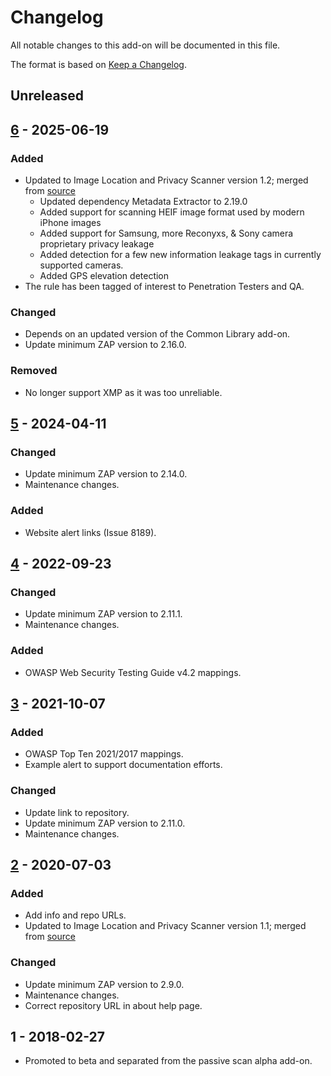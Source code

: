 # Changelog
All notable changes to this add-on will be documented in this file.

The format is based on [Keep a Changelog](https://keepachangelog.com/en/1.0.0/).

## Unreleased


## [6] - 2025-06-19
### Added
- Updated to Image Location and Privacy Scanner version 1.2; merged from [source](https://github.com/veggiespam/ImageLocationScanner)
    - Updated dependency Metadata Extractor to 2.19.0
    - Added support for scanning HEIF image format used by modern iPhone images
    - Added support for Samsung, more Reconyxs, & Sony camera proprietary privacy leakage 
    - Added detection for a few new information leakage tags in currently supported cameras.
    - Added GPS elevation detection
- The rule has been tagged of interest to Penetration Testers and QA.

### Changed
- Depends on an updated version of the Common Library add-on.
- Update minimum ZAP version to 2.16.0.

### Removed
- No longer support XMP as it was too unreliable.

## [5] - 2024-04-11
### Changed
- Update minimum ZAP version to 2.14.0.
- Maintenance changes.

### Added
- Website alert links (Issue 8189).

## [4] - 2022-09-23
### Changed
- Update minimum ZAP version to 2.11.1.
- Maintenance changes.

### Added
- OWASP Web Security Testing Guide v4.2 mappings.

## [3] - 2021-10-07
### Added
- OWASP Top Ten 2021/2017 mappings.
- Example alert to support documentation efforts.

### Changed
- Update link to repository.
- Update minimum ZAP version to 2.11.0.
- Maintenance changes.

## [2] - 2020-07-03
### Added
- Add info and repo URLs.
- Updated to Image Location and Privacy Scanner version 1.1; merged from [source](https://github.com/veggiespam/ImageLocationScanner) 

### Changed
- Update minimum ZAP version to 2.9.0.
- Maintenance changes.
- Correct repository URL in about help page.

## 1 - 2018-02-27

- Promoted to beta and separated from the passive scan alpha add-on.

[6]: https://github.com/zaproxy/zap-extensions/releases/imagelocationscanner-v6
[5]: https://github.com/zaproxy/zap-extensions/releases/imagelocationscanner-v5
[4]: https://github.com/zaproxy/zap-extensions/releases/imagelocationscanner-v4
[3]: https://github.com/zaproxy/zap-extensions/releases/imagelocationscanner-v3
[2]: https://github.com/zaproxy/zap-extensions/releases/imagelocationscanner-v2
